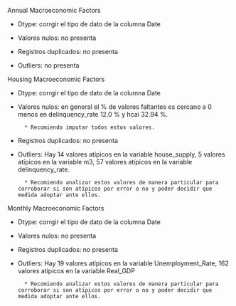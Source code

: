 
Annual Macroeconomic Factors

- Dtype: corrgir el tipo de dato de la columna Date

- Valores nulos: no presenta
- Registros duplicados: no presenta
- Outliers: no presenta


Housing Macroeconomic Factors

- Dtype: corrgir el tipo de dato de la columna Date

- Valores nulos: en general el % de valores faltantes es cercano a 0 menos en
                 delinquency_rate 12.0 % y hcai 32.94 %. 

        * Recomiendo imputar todos estos valores.

- Registros duplicados: no presenta

- Outliers: Hay 14 valores atípicos en la variable house_supply, 5 valores atípicos en la variable m3,
            57 valores atípicos en la variable delinquency_rate.

        * Recomiendo analizar estos valores de manera particular para corroborar si son atípicos por error o no y poder decidir que medida adoptar ante ellos.


Monthly Macroeconomic Factors

- Dtype: corrgir el tipo de dato de la columna Date

- Valores nulos: no presenta
- Registros duplicados: no presenta

- Outliers: Hay 19 valores atípicos en la variable Unemployment_Rate, 162 valores atípicos en la variable
            Real_GDP

        * Recomiendo analizar estos valores de manera particular para corroborar si son atípicos por error o no y poder decidir que medida adoptar ante ellos.


